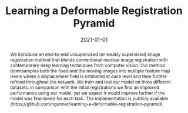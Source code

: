 ---
title: "Learning a Deformable Registration Pyramid"
authors: Niklas Gunnarsson, Jens Sjölund, Thomas Schön
collection: publications
category: publications
permalink: /publication/2021-01-01-Learning-a-Deformable-Registration-Pyramid
abstract: We introduce an end-to-end unsupervised (or weakly supervised) image registration method that blends conventional medical image registration with contemporary deep learning techniques from computer vision. Our method downsamples both the fixed and the moving images into multiple feature map levels where a displacement field is estimated at each level and then further refined throughout the network. We train and test our model on three different datasets. In comparison with the initial registrations we find an improved performance using our model, yet we expect it would improve further if the model was fine-tuned for each task. The implementation is publicly available (https;//github.com/ngunnar/learning-a-deformable-registration-pyramid).
date: 2021-01-01
venue: 'In the proceedings of Segmentation, Classification, and Registration of Multi-modality Medical Imaging Data'
paperurl: 'https://link.springer.com/chapter/10.1007/978-3-030-71827-5_10'
codeurl: 'https://github.com/ngunnar/learning-a-deformable-registration-pyramid'
citation: ' Niklas Gunnarsson,  Jens Sjölund,  Thomas Schön, &quot;Learning a Deformable Registration Pyramid.&quot; In the proceedings of Segmentation, Classification, and Registration of Multi-modality Medical Imaging Data, 2021.'
---